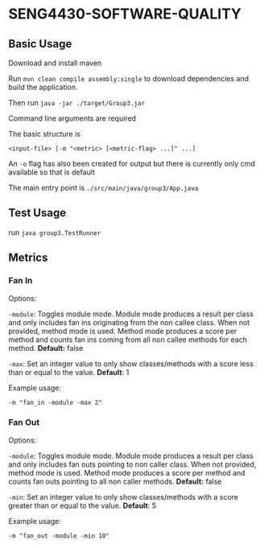 # SENG4430-SOFTWARE-QUALITY

## Basic Usage

Download and install maven

Run ```mvn clean compile assembly:single``` to download dependencies and build the application.

Then run ```java -jar ./target/Group3.jar```

Command line arguments are required

The basic structure is

`<input-file> [-m "<metric> [<metric-flag> ...]" ...]`

An `-o` flag has also been created for output but there is currently only cmd available so that is default

The main entry point is `./src/main/java/group3/App.java`

## Test Usage

run ```java group3.TestRunner```


## Metrics

### Fan In

Options:

`-module`: Toggles module mode. Module mode produces a result per class and only includes fan ins originating from the non callee class.
            When not provided, method mode is used. Method mode produces a score per method and counts fan ins coming from all non callee methods for each method. 
            **Default:** false

`-max`: Set an integer value to only show classes/methods with a score less than or equal to the value. **Default**: 1

Example usage:

`-m "fan_in -module -max 2"`

### Fan Out

Options:

`-module`: Toggles module mode. Module mode produces a result per class and only includes fan outs pointing to non caller class.
            When not provided, method mode is used. Method mode produces a score per method and counts fan outs pointing to all non caller methods. 
            **Default:** false
            
`-min`: Set an integer value to only show classes/methods with a score greater than or equal to the value. **Default**: 5

Example usage:

`-m "fan_out -module -min 10"`